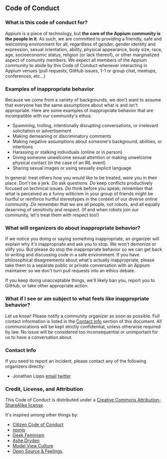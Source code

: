 ## Code of Conduct

### What is this code of conduct for?

Appium is a piece of technology, but **the core of the Appium community is the people in it**. As such, we are committed to providing a friendly, safe and welcoming environment for all, regardless of gender, gender identity and expression, sexual orientation, ability, physical appearance, body size, race, age, socioeconomic status, religion (or lack thereof), or other marginalized aspect of comunity members. We expect all members of the Appium community to abide by this Code of Conduct whenever interacting in Appium venues (pull requests, GitHub issues, 1-1 or group chat, meetups, conferences, etc...)

### Examples of inappropriate behavior

Because we come from a variety of backgrounds, we don't want to assume that everyone has the same assumptions about what is and isn't appropriate. Here are some examples of inappropriate behavior that are incompatible with our community's ethos:

- Spamming, trolling, intentionally disrupting conversations, or irrelevant solicitation or advertisement
- Making demeaning or discriminatory comments
- Making negative assumptions about someone's background, abilities, or intentions
- Harassing or stalking individuals (online or in person)
- Giving someone unwelcome sexual attention or making unwelcome physical contact (in the case of an IRL event)
- Sharing sexual images or using sexually explicit language

In general: treat others how you would like to be treated, were you in their place. Don't be a jerk. _Do_ ask questions. _Do_ keep conflicts productively focused on technical issues. _Do_ think before you speak; remember that what is perceived as a funny witticism in your group of friends might be hurtful or reinforce hurtful stereotypes in the context of our diverse online community. _Do_ remember that we are all people, not robots, and all equally deserving of sensitivity and respect. (If and when robots join our community, let's treat them with respect too!)

### What will organizers do about inappropriate behavior?

If we notice you doing or saying something inappropriate, an organizer will explain why it's inappropriate and ask you to stop. We won't demonize or vilify you. But please do stop the inappropriate behavior so we can get back to writing and discussing code in a safe environment. If you have philosophical disagreements about what's actually inappropriate, please take them to a separate public or private conversation with an Appium maintainer so we don't turn pull requests into an ethics debate.

If you keep doing unacceptable things, we'll likely ban you, report you to GitHub, or take other appropriate action.

### What if I see or am subject to what feels like inappropriate behavior?

Let us know! Please notify a community organizer as soon as possible. Full contact information is listed in the [Contact Info](#contact-info) section of this document. All communications will be kept strictly confidential, unless otherwise required by law. No issue will be considered too inconsequential or unimportant for us to have a conversation about.

### Contact Info

If you need to report an incident, please contact any of the following organizers directly:

- Jonathan Lipps [email](mailto:jlipps@cloudgrey.io) [twitter](https://twitter.com/jlipps)

### Credit, License, and Attribution

This Code of Conduct is distributed under a [Creative Commons Attribution-ShareAlike license](http://creativecommons.org/licenses/by-sa/3.0/).

It's inspired among other things by:

- [Citizen Code of Conduct](http://citizencodeofconduct.org/)
- [npmjs](https://www.npmjs.com/policies/conduct)
- [Geek Feminism](http://geekfeminism.wikia.com/wiki/Conference_anti-harassment/Policy)
- [Ashe Dryden](http://www.ashedryden.com/blog/codes-of-conduct-101-faq)
- [Model View Culture](https://modelviewculture.com/issues/events)
- [Open Source & Feelings](http://osfeels.com/conduct).
